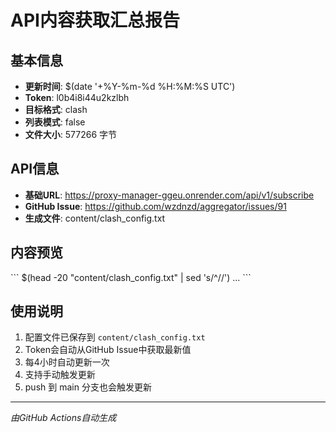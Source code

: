 # API内容获取汇总报告

## 基本信息
- **更新时间**: $(date '+%Y-%m-%d %H:%M:%S UTC')
- **Token**: l0b4i8i44u2kzlbh
- **目标格式**: clash
- **列表模式**: false
- **文件大小**: 577266 字节

## API信息
- **基础URL**: https://proxy-manager-ggeu.onrender.com/api/v1/subscribe
- **GitHub Issue**: https://github.com/wzdnzd/aggregator/issues/91
- **生成文件**: content/clash_config.txt

## 内容预览
\`\`\`
$(head -20 "content/clash_config.txt" | sed 's/^//')
...
\`\`\`

## 使用说明
1. 配置文件已保存到 `content/clash_config.txt`
2. Token会自动从GitHub Issue中获取最新值
3. 每4小时自动更新一次
4. 支持手动触发更新
5. push 到 main 分支也会触发更新

---
*由GitHub Actions自动生成*
